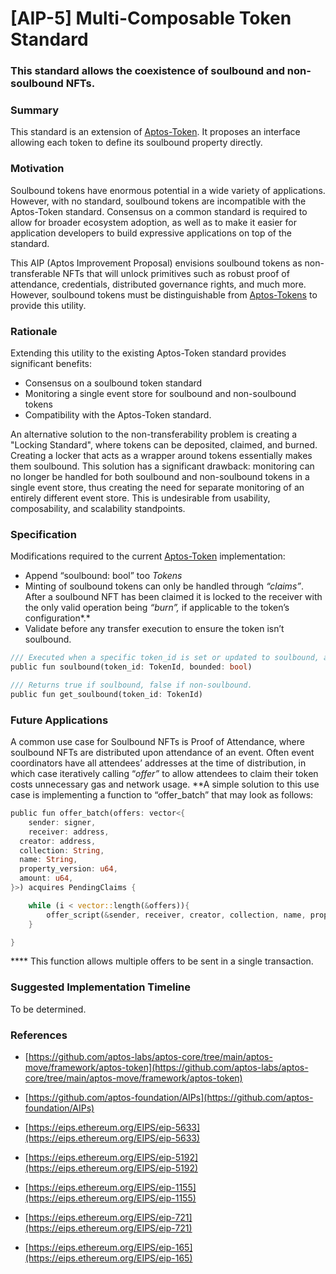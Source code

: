# [AIP-5] Multi-Composable Token Standard

### This standard allows the coexistence of soulbound and non-soulbound NFTs.

### Summary

This standard is an extension of [Aptos-Token](https://github.com/aptos-labs/aptos-core/blob/main/aptos-move/framework/aptos-token/sources/token.move). It proposes an interface allowing each token to define its soulbound property directly.

### Motivation

Soulbound tokens have enormous potential in a wide variety of applications. However, with no standard, soulbound tokens are incompatible with the Aptos-Token standard. Consensus on a common standard is required to allow for broader ecosystem adoption, as well as to make it easier for application developers to build expressive applications on top of the standard.

This AIP (Aptos Improvement Proposal) envisions soulbound tokens as non-transferable NFTs that will unlock primitives such as robust proof of attendance, credentials, distributed governance rights, and much more. However, soulbound tokens must be distinguishable from [Aptos-Tokens](https://github.com/aptos-labs/aptos-core/blob/main/aptos-move/framework/aptos-token/sources/token.move) to provide this utility.

### Rationale

Extending this utility to the existing Aptos-Token standard provides significant benefits:

- Consensus on a soulbound token standard
- Monitoring a single event store for soulbound and non-soulbound tokens
- Compatibility with the Aptos-Token standard.

An alternative solution to the non-transferability problem is creating a "Locking Standard", where tokens can be deposited, claimed, and burned. Creating a locker that acts as a wrapper around tokens essentially makes them soulbound. This solution has a significant drawback: monitoring can no longer be handled for both soulbound and non-soulbound tokens in a single event store, thus creating the need for separate monitoring of an entirely different event store. This is undesirable from usability, composability, and scalability standpoints.

### Specification

Modifications required to the current [Aptos-Token](https://github.com/aptos-labs/aptos-core/blob/main/aptos-move/framework/aptos-token/sources/token.move) implementation:

- Append “soulbound: bool” too *Tokens*
- Minting of soulbound tokens can only be handled through *“claims”*. After a soulbound NFT has been claimed it is locked to the receiver with the only valid operation being *“burn”,* if applicable to the token’s configuration*.*
- Validate before any transfer execution to ensure the token isn’t soulbound.

```rust
/// Executed when a specific token_id is set or updated to soulbound, according to the parameter "bounded".
public fun soulbound(token_id: TokenId, bounded: bool)

/// Returns true if soulbound, false if non-soulbound.
public fun get_soulbound(token_id: TokenId)
```

### Future Applications

A common use case for Soulbound NFTs is Proof of Attendance, where soulbound NFTs are distributed upon attendance of an event. Often event coordinators have all attendees’ addresses at the time of distribution, in which case iteratively calling “*offer”* to allow attendees to claim their token costs unnecessary gas and network usage. **A simple solution to this use case is implementing a function to “offer_batch” that may look as follows:

```rust
public fun offer_batch(offers: vector<{
	sender: signer,
	receiver: address,
  creator: address,
  collection: String,
  name: String,
  property_version: u64,
  amount: u64,
}>) acquires PendingClaims {

	while (i < vector::length(&offers)){
		offer_script(&sender, receiver, creator, collection, name, property_version, amount);
	}

}
```

**** This function allows multiple offers to be sent in a single transaction.

### Suggested I**mplementation Timeline**

To be determined.

### **References**

- [https://github.com/aptos-labs/aptos-core/tree/main/aptos-move/framework/aptos-token](https://github.com/aptos-labs/aptos-core/tree/main/aptos-move/framework/aptos-token)
- [https://github.com/aptos-foundation/AIPs](https://github.com/aptos-foundation/AIPs)

- [https://eips.ethereum.org/EIPS/eip-5633](https://eips.ethereum.org/EIPS/eip-5633)
- [https://eips.ethereum.org/EIPS/eip-5192](https://eips.ethereum.org/EIPS/eip-5192)
- [https://eips.ethereum.org/EIPS/eip-1155](https://eips.ethereum.org/EIPS/eip-1155)
- [https://eips.ethereum.org/EIPS/eip-721](https://eips.ethereum.org/EIPS/eip-721)
- [https://eips.ethereum.org/EIPS/eip-165](https://eips.ethereum.org/EIPS/eip-165)
